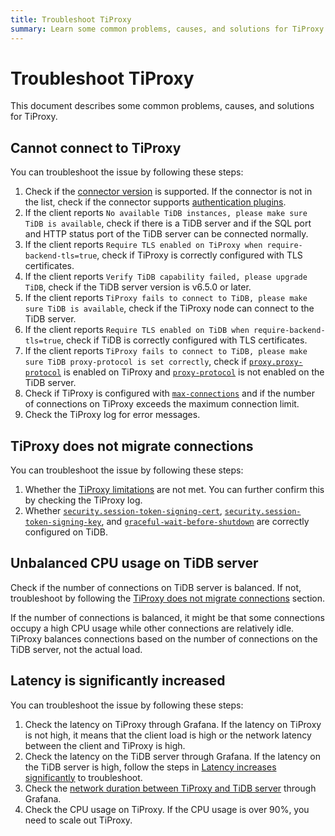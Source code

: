 ```yaml
---
title: Troubleshoot TiProxy
summary: Learn some common problems, causes, and solutions for TiProxy.
---
```


# Troubleshoot TiProxy

This document describes some common problems, causes, and solutions for TiProxy.

## Cannot connect to TiProxy

You can troubleshoot the issue by following these steps:

1. Check if the [connector version](/tiproxy/tiproxy-overview.md#supported-connectors) is supported. If the connector is not in the list, check if the connector supports [authentication plugins](https://dev.mysql.com/doc/refman/8.0/en/pluggable-authentication.html).
2. If the client reports `No available TiDB instances, please make sure TiDB is available`, check if there is a TiDB server and if the SQL port and HTTP status port of the TiDB server can be connected normally.
3. If the client reports `Require TLS enabled on TiProxy when require-backend-tls=true`, check if TiProxy is correctly configured with TLS certificates.
4. If the client reports `Verify TiDB capability failed, please upgrade TiDB`, check if the TiDB server version is v6.5.0 or later.
5. If the client reports `TiProxy fails to connect to TiDB, please make sure TiDB is available`, check if the TiProxy node can connect to the TiDB server.
6. If the client reports `Require TLS enabled on TiDB when require-backend-tls=true`, check if TiDB is correctly configured with TLS certificates.
7. If the client reports `TiProxy fails to connect to TiDB, please make sure TiDB proxy-protocol is set correctly`, check if [`proxy.proxy-protocol`](/tiproxy/tiproxy-configuration.md#proxy-protocol) is enabled on TiProxy and [`proxy-protocol`](/tidb-configuration-file.md#proxy-protocol) is not enabled on the TiDB server.
8. Check if TiProxy is configured with [`max-connections`](/tiproxy/tiproxy-configuration.md#max-connections) and if the number of connections on TiProxy exceeds the maximum connection limit.
9. Check the TiProxy log for error messages.

## TiProxy does not migrate connections

You can troubleshoot the issue by following these steps:

1. Whether the [TiProxy limitations](/tiproxy/tiproxy-overview.md#limitations) are not met. You can further confirm this by checking the TiProxy log.
2. Whether [`security.session-token-signing-cert`](/tidb-configuration-file.md#session-token-signing-cert), [`security.session-token-signing-key`](/tidb-configuration-file.md#session-token-signing-key), and [`graceful-wait-before-shutdown`](/tidb-configuration-file.md#graceful-wait-before-shutdown-new-in-v50) are correctly configured on TiDB.

## Unbalanced CPU usage on TiDB server

Check if the number of connections on TiDB server is balanced. If not, troubleshoot by following the [TiProxy does not migrate connections](#TiProxy-does-not-migrate-connections) section.

If the number of connections is balanced, it might be that some connections occupy a high CPU usage while other connections are relatively idle. TiProxy balances connections based on the number of connections on the TiDB server, not the actual load.

## Latency is significantly increased

You can troubleshoot the issue by following these steps:

1. Check the latency on TiProxy through Grafana. If the latency on TiProxy is not high, it means that the client load is high or the network latency between the client and TiProxy is high.
2. Check the latency on the TiDB server through Grafana. If the latency on the TiDB server is high, follow the steps in [Latency increases significantly](/tidb-troubleshooting-map.md#2-latency-increases-significantly) to troubleshoot.
3. Check the [network duration between TiProxy and TiDB server](/tiproxy/tiproxy-grafana.md#backend) through Grafana.
4. Check the CPU usage on TiProxy. If the CPU usage is over 90%, you need to scale out TiProxy.
